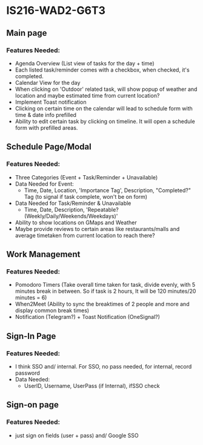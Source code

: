 # IS216-WAD2-G6T3
 
## Main page
### Features Needed:
- Agenda Overview (List view of tasks for the day + time)
- Each listed task/reminder comes with a checkbox, when checked, it's completed.
- Calendar View for the day
- When clicking on 'Outdoor' related task, will show popup of weather and location and maybe estimated time from current location?
- Implement Toast notification
- Clicking on certain time on the calendar will lead to schedule form with time & date info prefilled
- Ability to edit certain task by clicking on timeline. It will open a schedule form with prefilled areas.

## Schedule Page/Modal
### Features Needed:
- Three Categories (Event + Task/Reminder + Unavailable)
- Data Needed for Event:
	- Time, Date, Location, 'Importance Tag', Description, "Completed?" Tag (to signal if task complete, won't be on form)
- Data Needed for Task/Reminder & Unavailable
	- Time, Date, Description, 'Repeatable? (Weekly/Daily/Weekends/Weekdays)'
- Ability to show locations on GMaps and Weather
- Maybe provide reviews to certain areas like restaurants/malls and average timetaken from current location to reach there?

## Work Management
### Features Needed:
- Pomodoro Timers (Take overall time taken for task, divide evenly, with 5 minutes break in between. So if task is 2 hours, It will be 120 minutes/20 minutes = 6)
- When2Meet (Ability to sync the breaktimes of 2 people and more and display common break times)
- Notification (Telegram?) + Toast Notification (OneSignal?)

## Sign-In Page
### Features Needed:
- I think SSO and/ internal. For SSO, no pass needed, for internal, record password
- Data Needed:
	- UserID, Username, UserPass (if Internal), ifSSO check

## Sign-on page
### Features Needed:
- just sign on fields (user + pass) and/ Google SSO
